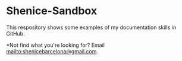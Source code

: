 # Shenice-Sandbox

This respository shows some examples of my documentation skills in GitHub.

*Not find what you're looking for? Email <mailto:shenicebarcelona@gmail.com>.
